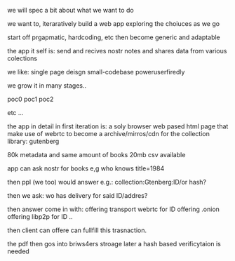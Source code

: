we will spec a bit about what we want to do

we want to, iteraratively build a web app
exploring the choiuces as we go

start off prgapmatic, hardcoding, etc
then become generic and adaptable



the app it self is:
send and recives nostr notes and shares data from various colections


we like:
single page deisgn
small-codebase
poweruserfiredly



we grow it in many stages..

poc0
poc1
poc2 

etc ...


the app in detail in first iteration is:
a soly browser web pased html page that make use of webrtc to become a archive/mirros/cdn for the collection library: gutenberg

80k metadata
and same amount of books
20mb csv available


app can ask nostr for books
e,g who knows title=1984

then ppl (we too) would answer
e.g.: collection:Gtenberg:ID/or hash?

then we ask:
wo has delivery for said ID/addres?

then answer come in with:
offering transport webrtc for ID
offering .onion
offering libp2p for ID ..


then client can offere can fullfill this trasnaction.

the pdf then gos into briws4ers stroage
later a hash based verificytaion is needed

